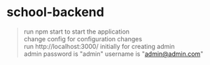 # school-backend
> run npm start to start the application <br>
> change config for configuration changes <br>
> run http://localhost:3000/ initially for creating admin <br>
> admin password is "admin" username is "admin@admin.com"
